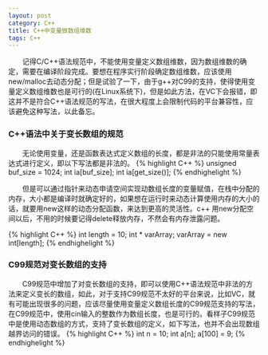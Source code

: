 ```yaml
---
layout: post
category: C++
title: C++中变量做数组维数
tags: C++
---
```


&emsp;&emsp;记得C/C++语法规范中，不能使用变量定义数组维数，因为数组维数的确定，需要在编译阶段完成。要想在程序实行阶段确定数组维数，应该使用new/malloc去动态分配；但是试验了一下，由于g++对C99的支持，使得使用变量定义数组维数也是可行的(在Linux系统下)，但是如此方法，在VC下会报错，即这并不是符合C++语法规范的写法，在很大程度上会限制代码的平台兼容性，应该避免这种写法，以此备忘。
<!--more-->

### C++语法中关于变长数组的规范
&emsp;&emsp;无论使用变量，还是函数表达式定义数组的长度，都是非法的只能使用常量表达式进行定义，即以下写法都是非法的。
{% highlight C++ %}
unsigned buf_size = 1024;
int ia[buf_size];
int ia[get_size()];
{% endhighelight %}  

&emsp;&emsp;但是可以通过指针来动态申请空间实现动数组长度的变量赋值，在栈中分配的内存，大小都是编译时就确定好的，如果想在运行时来动态计算使用内存的大小的话，就要用new这样的动态分配函数，来达到更高的灵活性。c++ 用new分配空间以后，不用的时候要记得delete释放内存，不然会有内存泄露问题。  

{% highlight C++ %}
int length = 10;
int * varArray;
varArray = new int[length];
{%  endhighelight %} 

### C99规范对变长数组的支持
&emsp;&emsp;C99规范中增加了对变长数组的支持，即可以使用C++语法规范中非法的方法来定义变长的数组，如此，对于支持C99规范不太好的平台来说，比如VC，就有可能出现很多的问题，应该尽量使用变量定义数组长度的C99规范支持的写法，在C99规范中，使用cin输入的整数作为数组长度，也是可行的。看样子C99规范中是使用动态数组的方式，支持了变长数组的定义，如下写法，也并不会出现数组越界访问的错误。
{% highlight C++ %}
int n = 10;
int a[n];
a[100] = 9;
{%  endhighelight %}  

